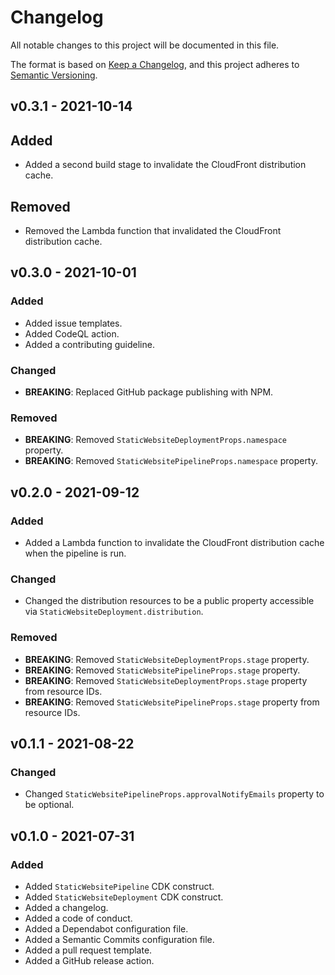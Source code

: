 # Changelog

All notable changes to this project will be documented in this file.

The format is based on [Keep a Changelog](https://keepachangelog.com/en/1.0.0/), and this project adheres to [Semantic Versioning](https://semver.org/spec/v2.0.0.html).

## v0.3.1 - 2021-10-14
## Added
* Added a second build stage to invalidate the CloudFront distribution cache.

## Removed
* Removed the Lambda function that invalidated the CloudFront distribution cache.

## v0.3.0 - 2021-10-01
### Added
* Added issue templates.
* Added CodeQL action.
* Added a contributing guideline.

### Changed
* **BREAKING**: Replaced GitHub package publishing with NPM.

### Removed
* **BREAKING**: Removed ```StaticWebsiteDeploymentProps.namespace``` property.
* **BREAKING**: Removed ```StaticWebsitePipelineProps.namespace``` property.

## v0.2.0 - 2021-09-12
### Added
* Added a Lambda function to invalidate the CloudFront distribution cache when the pipeline is run.

### Changed
* Changed the distribution resources to be a public property accessible via ```StaticWebsiteDeployment.distribution```.

### Removed
* **BREAKING**: Removed ```StaticWebsiteDeploymentProps.stage``` property.
* **BREAKING**: Removed ```StaticWebsitePipelineProps.stage``` property.
* **BREAKING**: Removed ```StaticWebsiteDeploymentProps.stage``` property from resource IDs.
* **BREAKING**: Removed ```StaticWebsitePipelineProps.stage``` property from resource IDs.

## v0.1.1 - 2021-08-22
### Changed
* Changed ```StaticWebsitePipelineProps.approvalNotifyEmails``` property to be optional.

## v0.1.0 - 2021-07-31
### Added
* Added ```StaticWebsitePipeline``` CDK construct.
* Added ```StaticWebsiteDeployment``` CDK construct.
* Added a changelog.
* Added a code of conduct.
* Added a Dependabot configuration file.
* Added a Semantic Commits configuration file.
* Added a pull request template.
* Added a GitHub release action.
